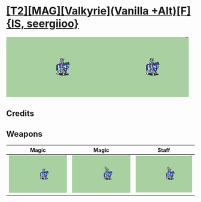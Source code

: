 # [\[T2\]\[MAG\]\[Valkyrie\]\(Vanilla +Alt\)\[F\]{IS, seergiioo}](./)

<img src="./6.%20Magic/Magic_000.png" alt="[T2][MAG][Valkyrie](Vanilla +Alt)[F]{IS, seergiioo} standing" />

## Credits



## Weapons


|Magic |Magic |Staff |
|  :---: | :---: | :---: |
| <img alt="Magic animation" src="./6.%20Magic/Magic.gif" /> | <img alt="Magic animation" src="./6.%20Magic%20(Staff)%20%7Bseergiioo%7D/Magic.gif" /> | <img alt="Staff animation" src="./7.%20Staff/Staff.gif" /> |
